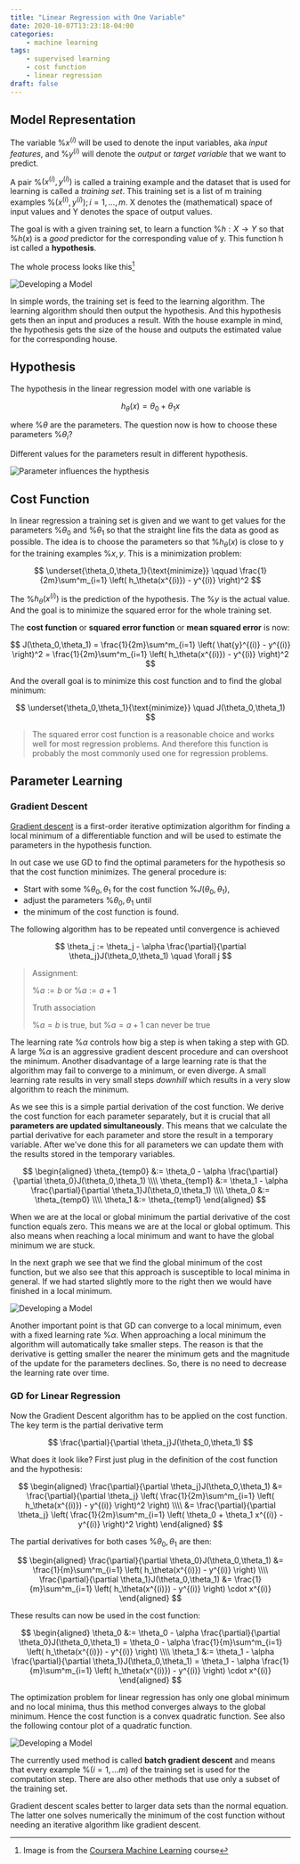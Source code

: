 ```yaml
---
title: "Linear Regression with One Variable"
date: 2020-10-07T13:23:18-04:00
categories:
    - machine learning
tags:
    - supervised learning
    - cost function
    - linear regression
draft: false
---
```

 
## Model Representation

The variable %$x^{(i)}%$ will be used to denote the input variables, aka _input features_, and %$y^{(i)}%$ will denote the _output_ or _target variable_ that we want to predict.

A pair %$(x^{(i)},y^{(i)})%$ is called a training example and the dataset that is used for learning is called a _training set_. This training set is a list of m training examples %$(x^{(i)},y^{(i)});i=1,...,m%$. X denotes the (mathematical) space of input values and Y denotes the space of output values.

The goal is with a given training set, to learn a function %$h:X \rightarrow Y%$ so that %$h(x)%$ is a _good_ predictor for the corresponding value of y. This function h ist called a **hypothesis**.

The whole process looks like this[^coursera_image]

[^coursera_image]: Image is from the [Coursera Machine Learning](https://www.coursera.org/learn/machine-learning) course

![Developing a Model](./ml_model.png)

In simple words, the training set is feed to the learning algorithm. The learning algorithm should then output the hypothesis. And this hypothesis gets then an input and produces a result. With the house example in mind, the hypothesis gets the size of the house and outputs the estimated value for the corresponding house.

## Hypothesis

The hypothesis in the linear regression model with one variable is 

$$h_\theta(x)=\theta_0 + \theta_1 x$$

 where %$\theta%$ are the parameters. The question now is how to choose these parameters %$\theta_i%$?

Different values for the parameters result in different hypothesis.

![Parameter influences the hypthesis](./hypthesis_parameter_influence.png)

## Cost Function

In linear regression a training set is given and we want to get values for the parameters %$\theta_0%$ and %$\theta_1%$ so that the straight line fits the data as good as possible. The idea is to choose the parameters so that %$h_\theta(x)%$ is close to y for the training examples %$x,y%$. This is a minimization problem:

$$
\underset{\theta_0,\theta_1}{\text{minimize}} \qquad \frac{1}{2m}\sum^m_{i=1} \left( h_\theta(x^{(i)}) - y^{(i)} \right)^2
$$

The %$h_\theta(x^{(i)})%$ is the prediction of the hypothesis. The %$y%$ is the actual value. And the goal is to minimize the squared error for the whole training set.

The **cost function** or **squared error function** or **mean squared error** is now:

$$
J(\theta_0,\theta_1) = \frac{1}{2m}\sum^m_{i=1} \left( \hat{y}^{(i)} - y^{(i)} \right)^2 = \frac{1}{2m}\sum^m_{i=1} \left( h_\theta(x^{(i)}) - y^{(i)} \right)^2
$$

And the overall goal is to minimize this cost function and to find the global minimum:

$$
\underset{\theta_0,\theta_1}{\text{minimize}} \quad J(\theta_0,\theta_1)
$$

> The squared error cost function is a reasonable choice and works well for most regression problems. And therefore this function is probably the most commonly used one for regression problems.

## Parameter Learning

### Gradient Descent

[Gradient descent](https://en.wikipedia.org/wiki/Gradient_descent) is a first-order iterative optimization algorithm for finding a local minimum of a differentiable function and will be used to estimate the parameters in the hypothesis function.

In out case we use GD to find the optimal parameters for the hypothesis so that the cost function minimizes. The general procedure is:

- Start with some %$\theta_0,\theta_1%$ for the cost function %$J(\theta_0,\theta_1)%$,
- adjust the parameters %$\theta_0,\theta_1%$ until
- the minimum of the cost function is found.

The following algorithm has to be repeated until convergence is achieved

$$
\theta_j := \theta_j - \alpha \frac{\partial}{\partial \theta_j}J(\theta_0,\theta_1) \quad \forall j
$$

> Assignment:
>
> %$a := b%$ or %$a := a+1%$
>
> Truth association
>
> %$a = b%$ is true, but %$a = a+1%$ can never be true

The learning rate %$\alpha%$ controls how big a step is when taking a step with GD. A large %$\alpha%$ is an aggressive gradient descent procedure and can overshoot the minimum. Another disadvantage of a large learning rate is that the algorithm may fail to converge to a minimum, or even diverge. A small learning rate results in very small steps _downhill_ which results in a very slow algorithm to reach the minimum.

As we see this is a simple partial derivation of the cost function. We derive the cost function for each parameter separately, but it is crucial that all **parameters are updated simultaneously**. This means that we calculate the partial derivative for each parameter and store the result in a temporary variable. After we've done this for all parameters we can update them with the results stored in the temporary variables.

$$
\begin{aligned}
\theta_{temp0} &:= \theta_0 - \alpha \frac{\partial}{\partial \theta_0}J(\theta_0,\theta_1) \\\\
\theta_{temp1} &:= \theta_1 - \alpha \frac{\partial}{\partial \theta_1}J(\theta_0,\theta_1) \\\\
\theta_0 &:= \theta_{temp0} \\\\
\theta_1 &:= \theta_{temp1}
\end{aligned}
$$

When we are at the local or global minimum the partial derivative of the cost function equals zero. This means we are at the local or global optimum. This also means when reaching a local minimum and want to have the global minimum we are stuck. 

In the next graph we see that we find the global minimum of the cost function, but we also see that this approach is susceptible to local minima in general. If we had started slightly more to the right then we would have finished in a local minimum.

![Developing a Model](./lin_reg_graph.png)

Another important point is that GD can converge to a local minimum, even with a fixed learning rate %$\alpha%$. When approaching a local minimum the algorithm will automatically take smaller steps. The reason is that the derivative is getting smaller the nearer the minimum gets and the magnitude of the update for the parameters declines. So, there is no need to decrease the learning rate over time.

### GD for Linear Regression

Now the Gradient Descent algorithm has to be applied on the cost function. The key term is the partial derivative term

$$
\frac{\partial}{\partial \theta_j}J(\theta_0,\theta_1)
$$

What does it look like? First just plug in the definition of the cost function and the hypothesis:

$$
\begin{aligned}
\frac{\partial}{\partial \theta_j}J(\theta_0,\theta_1) &= \frac{\partial}{\partial \theta_j} \left( \frac{1}{2m}\sum^m_{i=1} \left( h_\theta(x^{(i)}) - y^{(i)} \right)^2 \right) \\\\
&= \frac{\partial}{\partial \theta_j} \left( \frac{1}{2m}\sum^m_{i=1} \left( \theta_0 + \theta_1 x^{(i)} - y^{(i)} \right)^2 \right)
\end{aligned}
$$

The partial derivatives for both cases %$\theta_0,\theta_1%$ are then:

$$
\begin{aligned}
\frac{\partial}{\partial \theta_0}J(\theta_0,\theta_1) &= \frac{1}{m}\sum^m_{i=1} \left( h_\theta(x^{(i)}) - y^{(i)} \right) \\\\
\frac{\partial}{\partial \theta_1}J(\theta_0,\theta_1) &= \frac{1}{m}\sum^m_{i=1} \left( h_\theta(x^{(i)}) - y^{(i)} \right) \cdot x^{(i)}
\end{aligned}
$$

These results can now be used in the cost function:

$$
\begin{aligned}
\theta_0 &:= \theta_0 - \alpha \frac{\partial}{\partial \theta_0}J(\theta_0,\theta_1) = \theta_0 - \alpha \frac{1}{m}\sum^m_{i=1} \left( h_\theta(x^{(i)}) - y^{(i)} \right) \\\\
\theta_1 &:= \theta_1 - \alpha \frac{\partial}{\partial \theta_1}J(\theta_0,\theta_1) = \theta_1 - \alpha \frac{1}{m}\sum^m_{i=1} \left( h_\theta(x^{(i)}) - y^{(i)} \right) \cdot x^{(i)}
\end{aligned}
$$


The optimization problem for linear regression has only one global minimum and no local minima, thus this method converges always to the global minimum. Hence the cost function is a convex quadratic function. See also the following contour plot of a quadratic function.

![Developing a Model](./opt_lin_reg.png)

The currently used method is called **batch gradient descent** and means that every example %$(i=1,...m)%$ of the training set is used for the computation step. There are also other methods that use only a subset of the training set.

Gradient descent scales better to larger data sets than the normal equation. The latter one solves numerically the minimum of the cost function without needing an iterative algorithm like gradient descent.
